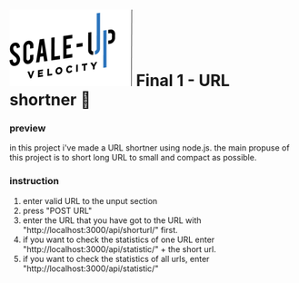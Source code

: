 # ![Scale-Up Velocity](./readme-files/logo-main.png) Final 1 - URL shortner 📎

### preview
in this project i've made a URL shortner using node.js.
the main propuse of this project is to short long URL to small and compact as possible.


### instruction
1. enter valid URL to the unput section
2. press "POST URL"
3. enter the URL that you have got to the URL with "http://localhost:3000/api/shorturl/" first.
4. if you want to check the statistics of one URL enter "http://localhost:3000/api/statistic/" + the short url.
5. if you want to check the statistics of all urls, enter 
"http://localhost:3000/api/statistic/"